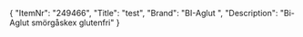 {
  "ItemNr": "249466",
  "Title": "test",
  "Brand": "BI-Aglut ",
  "Description": "Bi-Aglut smörgåskex glutenfri"
}